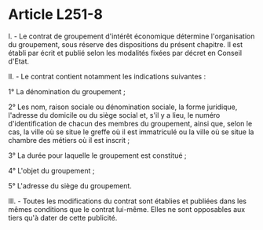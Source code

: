 # Article L251-8

I. - Le contrat de groupement d'intérêt économique détermine l'organisation du groupement, sous réserve des dispositions du présent chapitre. Il est établi par écrit et publié selon les modalités fixées par décret en Conseil d'Etat.

II. - Le contrat contient notamment les indications suivantes :

1° La dénomination du groupement ;

2° Les nom, raison sociale ou dénomination sociale, la forme juridique, l'adresse du domicile ou du siège social et, s'il y a lieu, le numéro d'identification de chacun des membres du groupement, ainsi que, selon le cas, la ville où se situe le greffe où il est immatriculé ou la ville où se situe la chambre des métiers où il est inscrit ;

3° La durée pour laquelle le groupement est constitué ;

4° L'objet du groupement ;

5° L'adresse du siège du groupement.

III. - Toutes les modifications du contrat sont établies et publiées dans les mêmes conditions que le contrat lui-même. Elles ne sont opposables aux tiers qu'à dater de cette publicité.
